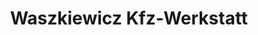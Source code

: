 ---
title: "Waszkiewicz Kfz-Werkstatt"
url: /schoenberg/waszkiewicz-kfz-werkstatt-an-der-b104/
shop: Autowerkstatt
---